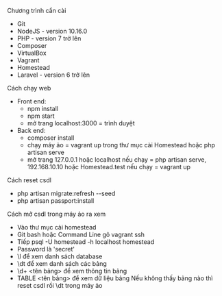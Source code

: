 Chương trình cần cài
 + Git
 + NodeJS - version 10.16.0
 + PHP - version 7 trở lên
 + Composer 
 + VirtualBox
 + Vagrant
 + Homestead
 + Laravel - version 6 trở lên

Cách chạy web
 - Front end:
    + npm install
    + npm start
    + mở trang localhost:3000 = trình duyệt
 - Back end:
    + composer install
    + chạy máy ảo = vagrant up trong thư mục cài Homestead hoặc php artisan serve
    + mở trang 127.0.0.1 hoặc localhost nếu chạy = php artisan serve, 192.168.10.10 hoặc Homestead.test nếu chạy = vagrant up

Cách reset csdl
 + php artisan migrate:refresh --seed
 + php artisan passport:install

Cách mở csdl trong máy ảo ra xem
 + Vào thư mục cài homestead
 + Git bash hoặc Command Line gõ vagrant ssh
 + Tiếp psql -U homestead -h localhost homestead
 + Password là 'secret'
 + \l để xem danh sách database
 + \dt để xem danh sách các bảng
 + \d+ <tên bảng> để xem thông tin bảng
 + TABLE <tên bảng> để xem dữ liệu bảng
Nếu không thấy bảng nào thì reset csdl rồi \dt trong máy ảo
